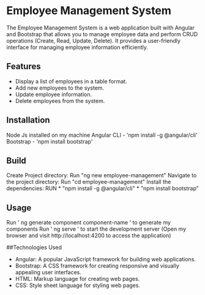 # Employee Management System

The Employee Management System is a web application built with Angular and Bootstrap that allows you to manage employee data and perform CRUD operations (Create, Read, Update, Delete). It provides a user-friendly interface for managing employee information efficiently.

## Features

- Display a list of employees in a table format.
- Add new employees to the system.
- Update employee information.
- Delete employees from the system.

## Installation

Node Js installed on my machine
Angular CLI - 'npm install -g @angular/cli'
Bootstrap - 'npm install bootstrap'

## Build
Create Project directory: Run "ng new employee-management"
Navigate to the project directory: Run "cd employee-management"
Install the dependencies: RUN
		* "npm install -g @angular/cli"
		* "npm install bootstrap"

## Usage
Run ' ng generate component component-name ' to generate my components
Run ' ng serve ' to start the development server (Open my browser and visit http://localhost:4200 to access the application)


##Technologies Used
- Angular: A popular JavaScript framework for building web applications.
- Bootstrap: A CSS framework for creating responsive and visually appealing user interfaces.
- HTML: Markup language for creating web pages.
- CSS: Style sheet language for styling web pages.